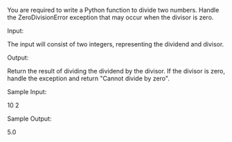 You are required to write a Python function to divide two numbers. Handle the ZeroDivisionError exception that may occur when the divisor is zero.

Input:

The input will consist of two integers, representing the dividend and divisor.

Output:

Return the result of dividing the dividend by the divisor. If the divisor is zero, handle the exception and return "Cannot divide by zero".

Sample Input:

10 2

Sample Output:

5.0